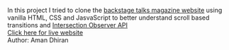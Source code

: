 In this project I tried to clone the [backstage talks magazine website](https://backstagetalks.com/#issue6) using vanilla HTML, CSS and JasvaScript to better understand scroll based transitions and [Intersection Observer API](https://developer.mozilla.org/en-US/docs/Web/API/Intersection_Observer_API)
<br/>
[Click here for live website](https://amandhiran.github.io/Backstage-talks-magazine-website-clone/)
<br/>
Author: Aman Dhiran
